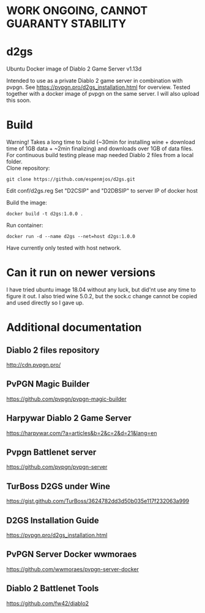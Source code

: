 # WORK ONGOING, CANNOT GUARANTY STABILITY
# d2gs
Ubuntu Docker image of Diablo 2 Game Server v1.13d

Intended to use as a private Diablo 2 game server in combination with pvpgn. See https://pvpgn.pro/d2gs_installation.html for overview. 
Tested together with a docker image of pvpgn on the same server. I will also upload this soon.

# Build 
Warning! Takes a long time to build (~30min for installing wine + download time of 1GB data + ~2min finalizing) and downloads over 1GB of data files. For continuous build testing please map needed Diablo 2 files from a local folder.  
Clone repository:
```
git clone https://github.com/espenmjos/d2gs.git
```
Edit conf/d2gs.reg 
Set "D2CSIP" and "D2DBSIP" to server IP of docker host

Build the image: 
```
docker build -t d2gs:1.0.0 .
```

Run container:
```
docker run -d --name d2gs --net=host d2gs:1.0.0
```
Have currently only tested with host network. 

# Can it run on newer versions
I have tried ubuntu image 18.04 without any luck, but did'nt use any time to figure it out. 
I also tried wine 5.0.2, but the sock.c change cannot be copied and used directly so I gave up. 

# Additional documentation

## Diablo 2 files repository
http://cdn.pvpgn.pro/

## PvPGN Magic Builder
https://github.com/pvpgn/pvpgn-magic-builder

## Harpywar Diablo 2 Game Server 
https://harpywar.com/?a=articles&b=2&c=2&d=21&lang=en

## Pvpgn Battlenet server
https://github.com/pvpgn/pvpgn-server

## TurBoss D2GS under Wine
https://gist.github.com/TurBoss/3624782dd3d50b035e117f232063a999

## D2GS Installation Guide
https://pvpgn.pro/d2gs_installation.html

## PvPGN Server Docker wwmoraes
https://github.com/wwmoraes/pvpgn-server-docker

## Diablo 2 Battlenet Tools
https://github.com/fw42/diablo2
